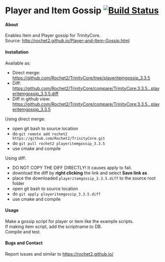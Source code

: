 # Player and Item Gossip [![Build Status](https://travis-ci.org/Rochet2/TrinityCore.svg?branch=playeritemgossip_3.3.5)](https://travis-ci.org/Rochet2/TrinityCore)

#### About
Enables Item and Player gossip for TrinityCore.<br />
Source: http://rochet2.github.io/Player-and-Item-Gossip.html

#### Installation

Available as:
- Direct merge: https://github.com/Rochet2/TrinityCore/tree/playeritemgossip_3.3.5
- Diff: https://github.com/Rochet2/TrinityCore/compare/TrinityCore:3.3.5...playeritemgossip_3.3.5.diff
- Diff in github view: https://github.com/Rochet2/TrinityCore/compare/TrinityCore:3.3.5...playeritemgossip_3.3.5

Using direct merge:
- open git bash to source location
- do `git remote add rochet2 https://github.com/Rochet2/TrinityCore.git`
- do `git pull rochet2 playeritemgossip_3.3.5`
- use cmake and compile

Using diff:
- DO NOT COPY THE DIFF DIRECTLY! It causes apply to fail.
- download the diff by __right clicking__ the link and select __Save link as__
- place the downloaded `playeritemgossip_3.3.5.diff` to the source root folder
- open git bash to source location
- do `git apply playeritemgossip_3.3.5.diff`
- use cmake and compile

#### Usage
Make a gossip script for player or item like the example scripts.<br/>
If making item script, add the scriptname to DB.<br/>
Compile and test.

#### Bugs and Contact
Report issues and similar to https://rochet2.github.io/
